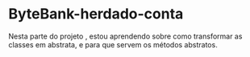 # ByteBank-herdado-conta
Nesta parte do projeto , estou aprendendo sobre como transformar as classes em abstrata, e para que servem os métodos abstratos.
